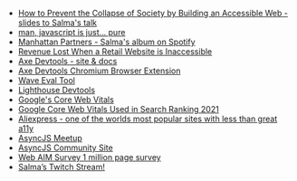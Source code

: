 - [How to Prevent the Collapse of Society by Building an Accessible Web - slides to Salma's talk](https://speakerdeck.com/whitep4nth3r/how-to-prevent-the-collapse-of-society-by-building-an-accessible-web)
- [man, javascript is just... pure](https://twitter.com/horse_js/status/1462925404092571651)
- [Manhattan Partners - Salma's album on Spotify](https://open.spotify.com/show/4mvUp3SBeWCzapa7nYq3jd)
- [Revenue Lost When a Retail Website is Inaccessible](https://www.levelaccess.com/retailers-take-note-putting-price-tag-lack-digital-accessibility/)
- [Axe Devtools - site & docs](https://www.deque.com/axe/)
- [Axe Devtools Chromium Browser Extension](https://chrome.google.com/webstore/detail/axe-devtools-web-accessib/lhdoppojpmngadmnindnejefpokejbdd)
- [Wave Eval Tool]()
- [Lighthouse Devtools](https://developers.google.com/web/tools/lighthouse/)
- [Google's Core Web Vitals](https://web.dev/vitals/)
- [Google Core Web Vitals Used in Search Ranking 2021]()
- [Aliexpress - one of the worlds most popular sites with less than great a11y](https://www.aliexpress.com/)
- [AsyncJS Meetup](https://www.meetup.com/Async-Web-Tech-Meetup/)
- [AsyncJS Community Site](https://asyncjs.com/)
- [Web AIM Survey 1 million page survey](https://webaim.org/projects/million/)
- [Salma’s Twitch Stream!](https://www.twitch.tv/whitep4nth3r)
